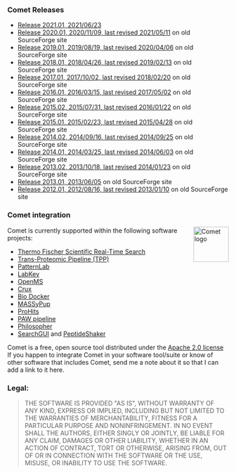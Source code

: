 ### Comet Releases

- [Release 2021.01, 2021/06/23](/Comet/releases/release_202101/)
- [Release 2020.01, 2020/11/09, last revised 2021/05/11](http://comet-ms.sourceforge.net/release/release_202001/) on old SourceForge site
- [Release 2019.01, 2019/08/19, last revised 2020/04/06](http://comet-ms.sourceforge.net/release/release_201901/) on old SourceForge site
- [Release 2018.01, 2018/04/26, last revised 2019/02/13](http://comet-ms.sourceforge.net/release/release_201801/) on old SourceForge site
- [Release 2017.01, 2017/10/02, last revised 2018/02/20](http://comet-ms.sourceforge.net/release/release_201701/) on old SourceForge site
- [Release 2016.01, 2016/03/15, last revised 2017/05/02](http://comet-ms.sourceforge.net/release/release_201601/) on old SourceForge site
- [Release 2015.02, 2015/07/31, last revised 2016/01/22](http://comet-ms.sourceforge.net/release/release_201502/) on old SourceForge site
- [Release 2015.01, 2015/02/23, last revised 2015/04/28](http://comet-ms.sourceforge.net/release/release_201501/) on old SourceForge site
- [Release 2014.02, 2014/09/16, last revised 2014/09/25](http://comet-ms.sourceforge.net/release/release_201402/) on old SourceForge site
- [Release 2014.01, 2014/03/25, last revised 2014/06/03](http://comet-ms.sourceforge.net/release/release_201401/) on old SourceForge site
- [Release 2013.02, 2013/10/18, last revised 2014/01/23](http://comet-ms.sourceforge.net/release/release_201302/) on old SourceForge site
- [Release 2013.01, 2013/06/05](http://comet-ms.sourceforge.net/release/release_201301/) on old SourceForge site
- [Release 2012.01, 2012/08/16, last revised 2013/01/10](http://comet-ms.sourceforge.net/release/release_201201/) on old SourceForge site

### Comet integration

<img src="/Comet/images/cometlogo_small.png" alt="Comet logo" style="float:right" height="80">
Comet is currently supported within the following software projects:

- [Thermo Fischer Scientific Real-Time Search](https://www.thermofisher.com/us/en/home/industrial/mass-spectrometry/liquid-chromatography-mass-spectrometry-lc-ms/lc-ms-systems/orbitrap-lc-ms/orbitrap-tribrid-mass-spectrometers/orbitrap-eclipse-tribrid-mass-spectrometer.html#how-advanced)
- [Trans-Proteomic Pipeline (TPP)](http://tools.proteomecenter.org/wiki/index.php?title=Software:TPP)
- [PatternLab](http://www.patternlabforproteomics.org/)
- [LabKey](http://www.labkey.org)
- [OpenMS](https://www.openms.de)
- [Crux](https://crux.ms)
- [Bio Docker](https://hub.docker.com/r/biocontainers/comet)
- [MASSyPup](http://www.bioprocess.org/massypup/)
- [ProHits](http://prohitsms.com/)
- [PAW pipeline](https://github.com/pwilmart/PAW_pipeline/)
- [Philosopher](https://philosopher.nesvilab.org/)
- [SearchGUI](http://compomics.github.io/projects/searchgui.html) and [PeptideShaker](http://compomics.github.io/projects/peptide-shaker.html)

Comet is a free, open source tool distributed under the
[Apache 2.0 license](https://www.apache.org/licenses/LICENSE-2.0)
If you happen to integrate Comet in your software tool/suite or know of other software
that includes Comet, send me a note about it so that I can add a link to it here.

### Legal:

>THE SOFTWARE IS PROVIDED "AS IS", WITHOUT WARRANTY OF ANY KIND,
EXPRESS OR IMPLIED, INCLUDING BUT NOT LIMITED TO THE WARRANTIES OF
MERCHANTABILITY, FITNESS FOR A PARTICULAR PURPOSE AND NONINFRINGEMENT.
IN NO EVENT SHALL THE AUTHORS, EITHER SINGLY OR JOINTLY, BE LIABLE
FOR ANY CLAIM, DAMAGES OR OTHER LIABILITY, WHETHER IN AN ACTION OF
CONTRACT, TORT OR OTHERWISE, ARISING FROM, OUT OF OR IN CONNECTION
WITH THE SOFTWARE OR THE USE, MISUSE, OR INABILITY TO USE THE SOFTWARE.
